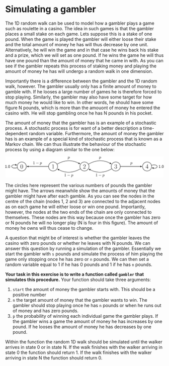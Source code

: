 # Simulating a gambler

The 1D random walk can be used to model how a gambler plays a game such as roulette in a casino.  The idea in such games is that the gambler places a small stake on each game.  Lets suppose this is a stake of one pound.  When the game is played the gambler will either loose their stake and the total amount of money he has will thus decrease by one unit.  Alternatively, he will win the game and in that case he wins back his stake and a prize, which we will set as one pound.  If he wins the game he will thus have one pound than the amount of money that he came in with.  As you can see if the gambler repeats this process of staking money and playing the amount of money he has will undergo a random walk in one dimension.

Importantly there is a difference between the gambler and the 1D random walk, however.  The gambler usually only has a finite amount of money to gamble with.  If he looses a large number of games he is therefore forced to stop playing.  Similarly, the gambler may also have some target for how much money he would like to win.  In other words, he should have some figure N pounds, which is more than the amouont of money he entered the casino with.  He will stop gambling once he has N pounds in his pocket.

The amount of money that the gambler has is an example of a stochastic process.  A stochastic process is for want of a better description a time-dependent random variable. Furthermore, the amount of money the gambler has is an example of a special kind of stochastic process that is known as a Markov chain.  We can thus illustrate the behaviour of the stochastic process by using a diagram similar to the one below:

![](gambler.png)

The circles here represent the various numbers of pounds the gambler might have.  The arrows meanwhile show the amounts of money that the gambler might have after each gamble.  As you can see the nodes in the centre of the chain (nodes 1, 2 and 3) are connected to the adjacent nodes as on each game he will either loose or win one pound.  Importantly, however, the nodes at the two ends of the chain are only connected to themselves.  These nodes are this way because once the gambler has zero or N pounds he will no longer play (N is four in this figure).  The amount of money he owns will thus cease to change.

A question that might be of interest is whether the gambler leaves the casino with zero pounds or whether he leaves with N pounds.  We can answer this question by running a simulation of the gambler.  Essentially we start the gambler with `s` pounds and simulate the process of him playing the game only stopping once he has zero  or `n` pounds.  We can then set a random variable equal to 1 if he has 0 pounds and 1 if he has `n` pounds.

__Your task in this exercise is to write a function called `gambler` that simulates this procedure.__ Your function should take three arguments:

1. `start` the amount of money the gambler starts with.  This should be a positive number
2. `n` the target amount of money that the gambler wants to win.  The gambler should stop playing once he has `n` pounds or when he runs out of money and has zero pounds.
3. `p` the probability of winning each individual game the gambler plays.  If the gambler wins a game the amount of money he has increases by one pound.  If he looses the amount of money he has decreases by one pound.

Within the function the random 1D walk should be simulated until the walker arrives in state 0 or in state N.  If the walk finishes with the walker arriving in state 0 the function should return 1.  If the walk finishes with the walker arriving in state N the function should return 0.
